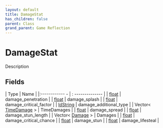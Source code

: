 ```yaml
---
layout: default
title: DamageStat
has_children: false
parent: Class
grand_parent: Game Reflection
---
```

# DamageStat
Description 

## Fields
| Type | Name |
|:------------ - | : -------------- |
| [float](game-reflection/components/float.md) | damage_penetration |
| [float](game-reflection/components/float.md) | damage_splash |
| [float](game-reflection/components/float.md) | damage_critical_factor |
| [IdString](game-reflection/components/id_string.md) | damage_additional_type |
| Vector< [TimeDamage](game-reflection/classes/time_damage.md) > | TimeDamages |
| [float](game-reflection/components/float.md) | damage_spread |
| [float](game-reflection/components/float.md) | damage_stun_length |
| Vector< [Damage](game-reflection/classes/damage.md) > | Damages |
| [float](game-reflection/components/float.md) | damage_critical_chance |
| [float](game-reflection/components/float.md) | damage_stun |
| [float](game-reflection/components/float.md) | damage_lifesteal |
